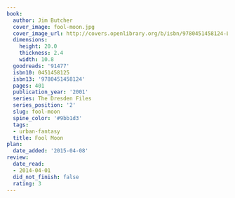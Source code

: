 ```yaml
---
book:
  author: Jim Butcher
  cover_image: fool-moon.jpg
  cover_image_url: http://covers.openlibrary.org/b/isbn/9780451458124-L.jpg
  dimensions:
    height: 20.0
    thickness: 2.4
    width: 10.8
  goodreads: '91477'
  isbn10: 0451458125
  isbn13: '9780451458124'
  pages: 401
  publication_year: '2001'
  series: The Dresden Files
  series_position: '2'
  slug: fool-moon
  spine_color: '#9bb1d3'
  tags:
  - urban-fantasy
  title: Fool Moon
plan:
  date_added: '2015-04-08'
review:
  date_read:
  - 2014-04-01
  did_not_finish: false
  rating: 3
---
```

